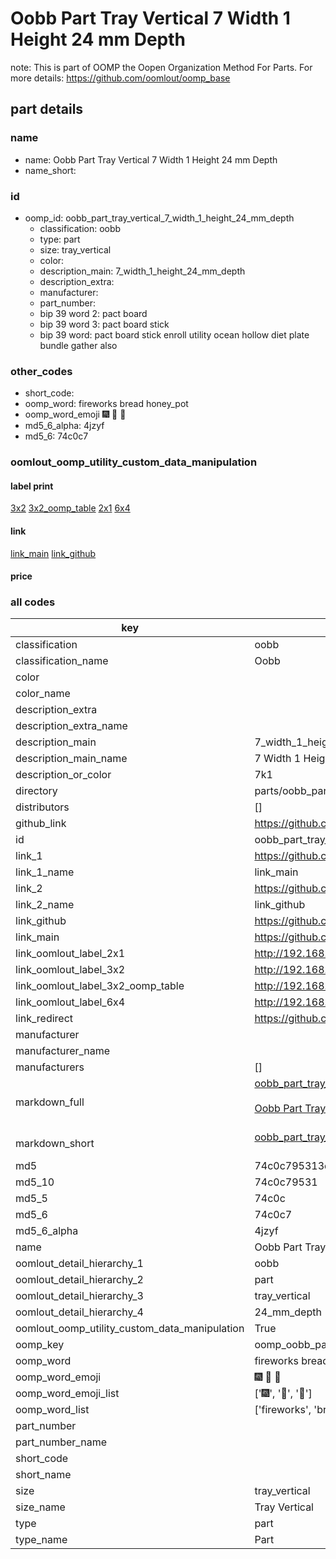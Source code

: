 # Oobb Part Tray Vertical 7 Width 1 Height 24 mm Depth  

note: This is part of OOMP the Oopen Organization Method For Parts. For more details: https://github.com/oomlout/oomp_base

##  part details
  







### name
* name: Oobb Part Tray Vertical 7 Width 1 Height 24 mm Depth
* name_short: 
### id
* oomp_id: oobb_part_tray_vertical_7_width_1_height_24_mm_depth
  * classification: oobb
  * type: part
  * size: tray_vertical
  * color: 
  * description_main: 7_width_1_height_24_mm_depth
  * description_extra: 
  * manufacturer: 
  * part_number: 
  * bip 39 word 2: pact board
  * bip 39 word 3: pact board stick
  * bip 39 word: pact board stick enroll utility ocean hollow diet plate bundle gather also

### other_codes
* short_code: 
* oomp_word: fireworks bread honey_pot
* oomp_word_emoji :fireworks: :bread: :honey_pot:
* md5_6_alpha: 4jzyf
* md5_6: 74c0c7






### oomlout_oomp_utility_custom_data_manipulation
#### label print
[3x2](http://192.168.1.245:1112/?label=oomp%204jzyf)
[3x2_oomp_table](http://192.168.1.108:1112/?label=oomp%204jzyf)
[2x1](http://192.168.1.242:1112/?label=oomp%204jzyf)
[6x4](http://192.168.1.55:1112/?label=oomp%204jzyf)    

#### link

[link_main](https://github.com/oomlout/oomlout_oomp_version_1_messy/tree/main/parts/oobb_part_tray_vertical_7_width_1_height_24_mm_depth) [link_github](https://github.com/oomlout/oomlout_oomp_version_1_messy/tree/main/parts/oobb_part_tray_vertical_7_width_1_height_24_mm_depth)                             

#### price







### all codes 
| key | value |  
| --- | --- |  
| classification | oobb |  
| classification_name | Oobb |  
| color |  |  
| color_name |  |  
| description_extra |  |  
| description_extra_name |  |  
| description_main | 7_width_1_height_24_mm_depth |  
| description_main_name | 7 Width 1 Height 24 mm Depth |  
| description_or_color | 7k1 |  
| directory | parts/oobb_part_tray_vertical_7_width_1_height_24_mm_depth |  
| distributors | [] |  
| github_link | https://github.com/oomlout/oomlout_oomp_part_src/tree/main/parts/oobb_part_tray_vertical_7_width_1_height_24_mm_depth |  
| id | oobb_part_tray_vertical_7_width_1_height_24_mm_depth |  
| link_1 | https://github.com/oomlout/oomlout_oomp_version_1_messy/tree/main/parts/oobb_part_tray_vertical_7_width_1_height_24_mm_depth |  
| link_1_name | link_main |  
| link_2 | https://github.com/oomlout/oomlout_oomp_version_1_messy/tree/main/parts/oobb_part_tray_vertical_7_width_1_height_24_mm_depth |  
| link_2_name | link_github |  
| link_github | https://github.com/oomlout/oomlout_oomp_version_1_messy/tree/main/parts/oobb_part_tray_vertical_7_width_1_height_24_mm_depth |  
| link_main | https://github.com/oomlout/oomlout_oomp_version_1_messy/tree/main/parts/oobb_part_tray_vertical_7_width_1_height_24_mm_depth |  
| link_oomlout_label_2x1 | http://192.168.1.242:1112/?label=oomp%204jzyf |  
| link_oomlout_label_3x2 | http://192.168.1.245:1112/?label=oomp%204jzyf |  
| link_oomlout_label_3x2_oomp_table | http://192.168.1.108:1112/?label=oomp%204jzyf |  
| link_oomlout_label_6x4 | http://192.168.1.55:1112/?label=oomp%204jzyf |  
| link_redirect | https://github.com/oomlout/oomlout_oomp_version_1_messy/tree/main/parts/oobb_part_tray_vertical_7_width_1_height_24_mm_depth |  
| manufacturer |  |  
| manufacturer_name |  |  
| manufacturers | [] |  
| markdown_full | [oobb_part_tray_vertical_7_width_1_height_24_mm_depth](none)<br>[](none)<br>[Oobb Part Tray Vertical 7 Width 1 Height 24 Mm Depth](none)<br><br> |  
| markdown_short | [oobb_part_tray_vertical_7_width_1_height_24_mm_depth](none)<br><br> |  
| md5 | 74c0c795313dad9e63f824b3ab462cf5 |  
| md5_10 | 74c0c79531 |  
| md5_5 | 74c0c |  
| md5_6 | 74c0c7 |  
| md5_6_alpha | 4jzyf |  
| name | Oobb Part Tray Vertical 7 Width 1 Height 24 mm Depth |  
| oomlout_detail_hierarchy_1 | oobb |  
| oomlout_detail_hierarchy_2 | part |  
| oomlout_detail_hierarchy_3 | tray_vertical |  
| oomlout_detail_hierarchy_4 | 24_mm_depth |  
| oomlout_oomp_utility_custom_data_manipulation | True |  
| oomp_key | oomp_oobb_part_tray_vertical_7_width_1_height_24_mm_depth |  
| oomp_word | fireworks bread honey_pot |  
| oomp_word_emoji | :fireworks: :bread: :honey_pot: |  
| oomp_word_emoji_list | [':fireworks:', ':bread:', ':honey_pot:'] |  
| oomp_word_list | ['fireworks', 'bread', 'honey_pot'] |  
| part_number |  |  
| part_number_name |  |  
| short_code |  |  
| short_name |  |  
| size | tray_vertical |  
| size_name | Tray Vertical |  
| type | part |  
| type_name | Part |  
